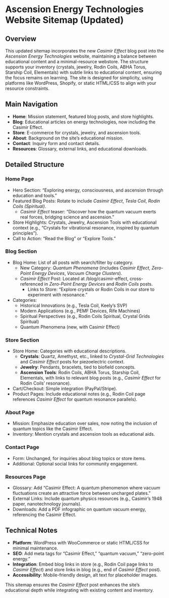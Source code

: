 # Ascension Energy Technologies Website Sitemap (Updated)

## Overview

This updated sitemap incorporates the new *Casimir Effect* blog post into the *Ascension Energy Technologies* website, maintaining a balance between educational content and a minimal-resource webstore. The structure supports your inventory (crystals, jewelry, Rodin Coils, ABHA Torus, Starship Coil, Elementals) with subtle links to educational content, ensuring the focus remains on learning. The site is designed for simplicity, using platforms like WordPress, Shopify, or static HTML/CSS to align with your resource constraints.

## Main Navigation

- **Home**: Mission statement, featured blog posts, and store highlights.
- **Blog**: Educational articles on energy technologies, now including the Casimir Effect.
- **Store**: E-commerce for crystals, jewelry, and ascension tools.
- **About**: Background on the site’s educational mission.
- **Contact**: Inquiry form and contact details.
- **Resources**: Glossary, external links, and educational downloads.

## Detailed Structure

### Home Page

- Hero Section: “Exploring energy, consciousness, and ascension through education and tools.”
- Featured Blog Posts: Rotate to include *Casimir Effect*, *Tesla Coil*, *Rodin Coils (Spiritual)*.
  - *Casimir Effect* teaser: “Discover how the quantum vacuum exerts real forces, bridging science and ascension.”
- Store Highlights: Crystals, Jewelry, Ascension Tools with educational context (e.g., “Crystals for vibrational resonance, inspired by quantum principles”).
- Call to Action: “Read the Blog” or “Explore Tools.”

### Blog Section

- Blog Home: List of all posts with search/filter by category.
  - New Category: *Quantum Phenomena* (includes *Casimir Effect*, *Zero-Point Energy Devices*, *Vacuum Charge Clusters*).
  - *Casimir Effect* Post: Located at /blog/casimir-effect, cross-referenced in *Zero-Point Energy Devices* and *Rodin Coils* posts.
    - Links to Store: “Explore crystals or Rodin Coils in our store to experiment with resonance.”
- Categories:
  - Historical Innovations (e.g., Tesla Coil, Keely’s SVP)
  - Modern Applications (e.g., PEMF Devices, Rife Machines)
  - Spiritual Perspectives (e.g., Rodin Coils Spiritual, Crystal Grids Spiritual)
  - Quantum Phenomena (new, with Casimir Effect)

### Store Section

- Store Home: Categories with educational descriptions.
  - **Crystals**: Quartz, Amethyst, etc., linked to *Crystal-Grid Technologies* and *Casimir Effect* posts for piezoelectric context.
  - **Jewelry**: Pendants, bracelets, tied to biofield concepts.
  - **Ascension Tools**: Rodin Coils, ABHA Torus, Starship Coil, Elementals, with links to relevant blog posts (e.g., *Casimir Effect* for Rodin Coils’ resonance).
- Cart/Checkout: Simple integration (PayPal/Stripe).
- Product Pages: Include educational notes (e.g., Rodin Coil page references *Casimir Effect* for quantum resonance parallels).

### About Page

- Mission: Emphasize education over sales, now noting the inclusion of quantum topics like the Casimir Effect.
- Inventory: Mention crystals and ascension tools as educational aids.

### Contact Page

- Form: Unchanged, for inquiries about blog topics or store items.
- Additional: Optional social links for community engagement.

### Resources Page

- Glossary: Add “Casimir Effect: A quantum phenomenon where vacuum fluctuations create an attractive force between uncharged plates.”
- External Links: Include quantum physics resources (e.g., Casimir’s 1948 paper, nanotechnology journals).
- Downloads: Add a PDF infographic on quantum vacuum energy, referencing the Casimir Effect.

## Technical Notes

- **Platform**: WordPress with WooCommerce or static HTML/CSS for minimal maintenance.
- **SEO**: Add meta tags for “Casimir Effect,” “quantum vacuum,” “zero-point energy.”
- **Integration**: Embed blog links in store (e.g., Rodin Coil page links to *Casimir Effect*) and store links in blog (e.g., end of *Casimir Effect* post).
- **Accessibility**: Mobile-friendly design, alt text for placeholder images.

This sitemap ensures the *Casimir Effect* post enhances the site’s educational depth while integrating with existing content and inventory.
